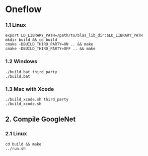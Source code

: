 # Oneflow

### 1.1 Linux 

```
export LD_LIBRARY_PATH=/path/to/blas_lib_dir:$LD_LIBRARY_PATH
mkdir build && cd build
cmake -DBUILD_THIRD_PARTY=ON .. && make
cmake -DBUILD_THIRD_PARTY=OFF .. && make
```

### 1.2 Windows

```
./build.bat third_party
./build.bat
```

### 1.3 Mac with Xcode

```
./build_xcode.sh third_party
./build_xcode.sh
```

## 2. Compile GoogleNet

### 2.1 Linux

```
cd build && make
../run.sh
```
